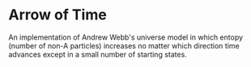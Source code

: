 Arrow of Time
=============

An implementation of Andrew Webb's universe model in which entopy (number of
non-A particles) increases no matter which direction time advances except in a
small number of starting states.
